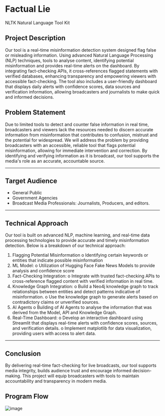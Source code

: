 # Factual Lie

NLTK Natural Language Tool Kit

## Project Description
Our tool is a real-time misinformation detection system designed flag false or misleading information. Using advanced Natural Language Processing (NLP) techniques, tools to analyse content, identifying potential misinformation and provides real-time alerts on the dashboard. By integrating fact-checking APIs, it cross-references flagged statements with verified databases, enhancing transparency and empowering viewers with accessible fact-checking.
The tool also includes a user-friendly dashboard that displays daily alerts with confidence scores, data sources and verification information, allowing broadcasters and journalists to make quick and informed decisions.

## Problem Statement
Due to limited tools to detect and counter false information in real time, broadcasters and viewers lack the resources needed to discern accurate information from misinformation that contributes to confusion, mistrust and the potential for widespread.
We will address the problem by providing broadcasters with an accessible, reliable tool that flags potential misinformation, allowing for immediate intervention and correction. By identifying and verifying information as it is broadcast, our tool supports the media's role as an accurate, accountable source.
________________________________________
## Target Audience
- General Public
- Government Agencies
- Broadcast Media Professionals: Journalists, Producers, and editors.
________________________________________
## Technical Approach
Our tool is built on advanced NLP, machine learning, and real-time data processing technologies to provide accurate and timely misinformation detection. Below is a breakdown of our technical approach:
1.	Flagging Potential Misinformation
o	Identifying certain keywords or entities that indicate possible misinformation
2.	ML Model:
o	Utilization of Hugging Face Fake News Models to provide analysis and confidence score
3.	Fact-Checking Integration:
o	Integrate with trusted fact-checking APIs to cross-reference flagged content with verified information in real time.
4.	Knowledge Graph Integration:
o	Build a Neo4j knowledge graph to track relationships between entities and detect patterns indicative of misinformation.
o	Use the knowledge graph to generate alerts based on contradictory claims or unverified sources.
5.	AI Agents
o	Building of AI Agents to analyse the information that was derived from the Model, API and Knowledge Graph.
6.	Real-Time Dashboard:
o	Develop an interactive dashboard using Streamlit that displays real-time alerts with confidence scores, sources, and verification details.
o	Implement matplotlib for data visualization, providing users with access to alert data.
________________________________________
## Conclusion
By delivering real-time fact-checking for live broadcasts, our tool supports media integrity, builds audience trust and encourage informed decision-making. This project will equip broadcasters with tools to maintain accountability and transparency in modern media.
## Program Flow
![image](https://github.com/user-attachments/assets/3ba7802c-0ed4-4ad8-a3f9-5af69771b2c2)

